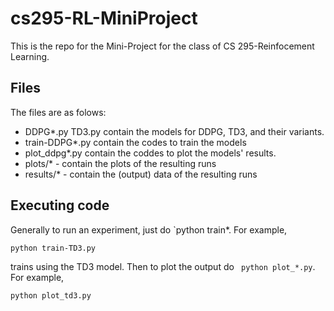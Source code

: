 # cs295-RL-MiniProject
This is the repo for the Mini-Project for the class of CS 295-Reinfocement Learning.

## Files
The files are as folows:
- DDPG*.py TD3.py contain the models for DDPG, TD3, and their variants.
- train-DDPG*.py contain the codes to train the models
- plot_ddpg*.py contain the coddes to plot the models' results.
- plots/* - contain the plots of the resulting runs
- results/* - contain the (output) data of the resulting runs

## Executing code
Generally to run an experiment, just do `python train*. For example,

    python train-TD3.py 

trains using the TD3 model.  Then to plot the output do ` python plot_*.py`. For example,

    python plot_td3.py

